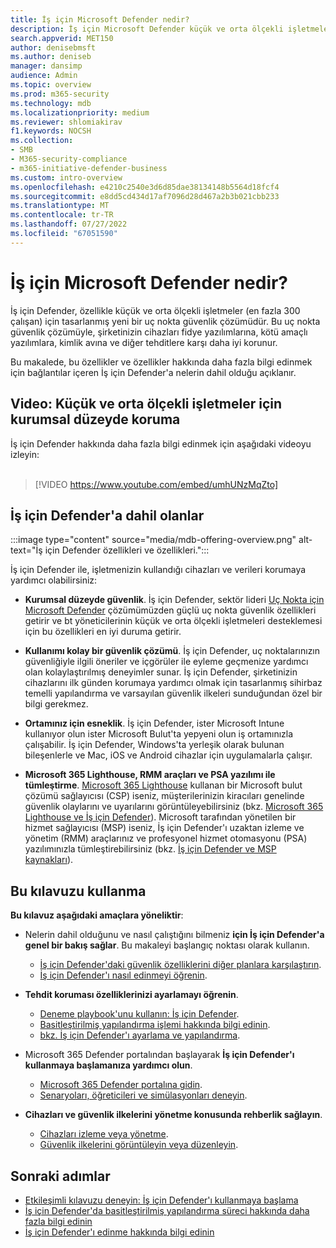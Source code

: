 ```yaml
---
title: İş için Microsoft Defender nedir?
description: İş için Microsoft Defender küçük ve orta ölçekli işletmeler için bir siber güvenlik çözümüdür. İş için Defender, cihazlarınız genelindeki tehditlere karşı koruma sağlar.
search.appverid: MET150
author: denisebmsft
ms.author: deniseb
manager: dansimp
audience: Admin
ms.topic: overview
ms.prod: m365-security
ms.technology: mdb
ms.localizationpriority: medium
ms.reviewer: shlomiakirav
f1.keywords: NOCSH
ms.collection:
- SMB
- M365-security-compliance
- m365-initiative-defender-business
ms.custom: intro-overview
ms.openlocfilehash: e4210c2540e3d6d85dae38134148b5564d18fcf4
ms.sourcegitcommit: e8dd5cd434d17af7096d28d467a2b3b021cbb233
ms.translationtype: MT
ms.contentlocale: tr-TR
ms.lasthandoff: 07/27/2022
ms.locfileid: "67051590"
---
```

# <a name="what-is-microsoft-defender-for-business"></a>İş için Microsoft Defender nedir?

İş için Defender, özellikle küçük ve orta ölçekli işletmeler (en fazla 300 çalışan) için tasarlanmış yeni bir uç nokta güvenlik çözümüdür. Bu uç nokta güvenlik çözümüyle, şirketinizin cihazları fidye yazılımlarına, kötü amaçlı yazılımlara, kimlik avına ve diğer tehditlere karşı daha iyi korunur. 

Bu makalede, bu özellikler ve özellikler hakkında daha fazla bilgi edinmek için bağlantılar içeren İş için Defender'a nelerin dahil olduğu açıklanır.


## <a name="video-enterprise-grade-protection-for-small--and-medium-sized-businesses"></a>Video: Küçük ve orta ölçekli işletmeler için kurumsal düzeyde koruma

İş için Defender hakkında daha fazla bilgi edinmek için aşağıdaki videoyu izleyin: <br/><br/>

> [!VIDEO https://www.youtube.com/embed/umhUNzMqZto]

## <a name="whats-included-with-defender-for-business"></a>İş için Defender'a dahil olanlar

:::image type="content" source="media/mdb-offering-overview.png" alt-text="İş için Defender özellikleri ve özellikleri.":::

İş için Defender ile, işletmenizin kullandığı cihazları ve verileri korumaya yardımcı olabilirsiniz:

- **Kurumsal düzeyde güvenlik**. İş için Defender, sektör lideri [Uç Nokta için Microsoft Defender](../defender-endpoint/microsoft-defender-endpoint.md) çözümümüzden güçlü uç nokta güvenlik özellikleri getirir ve bt yöneticilerinin küçük ve orta ölçekli işletmeleri desteklemesi için bu özellikleri en iyi duruma getirir.

- **Kullanımı kolay bir güvenlik çözümü**. İş için Defender, uç noktalarınızın güvenliğiyle ilgili öneriler ve içgörüler ile eyleme geçmenize yardımcı olan kolaylaştırılmış deneyimler sunar. İş için Defender, şirketinizin cihazlarını ilk günden korumaya yardımcı olmak için tasarlanmış sihirbaz temelli yapılandırma ve varsayılan güvenlik ilkeleri sunduğundan özel bir bilgi gerekmez.

- **Ortamınız için esneklik**. İş için Defender, ister Microsoft Intune kullanıyor olun ister Microsoft Bulut'ta yepyeni olun iş ortamınızla çalışabilir. İş için Defender, Windows'ta yerleşik olarak bulunan bileşenlerle ve Mac, iOS ve Android cihazlar için uygulamalarla çalışır.

- **Microsoft 365 Lighthouse, RMM araçları ve PSA yazılımı ile tümleştirme**. [Microsoft 365 Lighthouse](../../lighthouse/m365-lighthouse-overview.md) kullanan bir Microsoft bulut çözümü sağlayıcısı (CSP) iseniz, müşterilerinizin kiracıları genelinde güvenlik olaylarını ve uyarılarını görüntüleyebilirsiniz (bkz. [Microsoft 365 Lighthouse ve İş için Defender](mdb-lighthouse-integration.md)). Microsoft tarafından yönetilen bir hizmet sağlayıcısı (MSP) iseniz, İş için Defender'ı uzaktan izleme ve yönetim (RMM) araçlarınız ve profesyonel hizmet otomasyonu (PSA) yazılımınızla tümleştirebilirsiniz (bkz. [İş için Defender ve MSP kaynakları](mdb-partners.md)).

## <a name="how-to-use-this-guide"></a>Bu kılavuzu kullanma

**Bu kılavuz aşağıdaki amaçlara yöneliktir**:

- Nelerin dahil olduğunu ve nasıl çalıştığını bilmeniz **için İş için Defender'a genel bir bakış sağlar**. Bu makaleyi başlangıç noktası olarak kullanın.
   - [İş için Defender'daki güvenlik özelliklerini diğer planlara karşılaştırın](compare-mdb-m365-plans.md).
   - [İş için Defender'ı nasıl edinmeyi öğrenin](get-defender-business.md).

- **Tehdit koruması özelliklerinizi ayarlamayı öğrenin**. 
   - [Deneme playbook'unu kullanın: İş için Defender](trial-playbook-defender-business.md).
   - [Basitleştirilmiş yapılandırma işlemi hakkında bilgi edinin](mdb-simplified-configuration.md).
   - [bkz. İş için Defender'ı ayarlama ve yapılandırma](mdb-setup-configuration.md).

- Microsoft 365 Defender portalından başlayarak **İş için Defender'ı kullanmaya başlamanıza yardımcı olun**. 
   - [Microsoft 365 Defender portalına gidin](mdb-get-started.md).
   - [Senaryoları, öğreticileri ve simülasyonları deneyin](mdb-tutorials.md).

- **Cihazları ve güvenlik ilkelerini yönetme konusunda rehberlik sağlayın**.
   - [Cihazları izleme veya yönetme](mdb-manage-devices.md).
   - [Güvenlik ilkelerini görüntüleyin veya düzenleyin](mdb-view-edit-policies.md).

## <a name="next-steps"></a>Sonraki adımlar

- [Etkileşimli kılavuzu deneyin: İş için Defender'ı kullanmaya başlama](https://aka.ms/MDB-GetStartedGuide)
- [İş için Defender'da basitleştirilmiş yapılandırma süreci hakkında daha fazla bilgi edinin](mdb-simplified-configuration.md)
- [İş için Defender'ı edinme hakkında bilgi edinin](get-defender-business.md)
